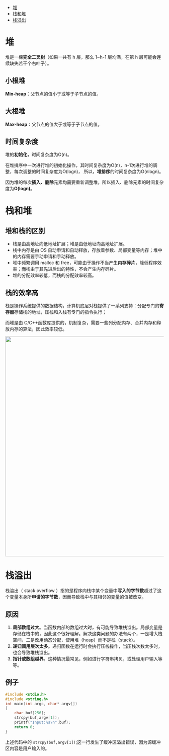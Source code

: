 <!-- GFM-TOC -->
* [堆](#堆)
* [栈和堆](#栈和堆)
* [栈溢出](#栈溢出)

<!-- GFM-TOC -->



# 堆

堆是一棵**完全二叉树**（如果一共有 h 层，那么 1~h-1 层均满，在第 h 层可能会连续缺失若干个右叶子）。

## 小根堆

**Min-heap**：父节点的值小于或等于子节点的值。

## 大根堆

**Max-heap**：父节点的值大于或等于子节点的值。

## 时间复杂度

堆的**初始化**，时间复杂度为O(n)。

在堆排序中一次进行堆的初始化操作，其时间复杂度为O(n)，n-1次进行堆的调整，每次调整的时间复杂度为O(logn)，  所以，**堆排序**的时间复杂度为O(nlogn)。

因为堆的每次**插入、删除**元素均需要重新调整堆，所以插入、删除元素的时间复杂度为**O(logn)**。



# 栈和堆

## 堆和栈的区别

- 栈是由高地址向低地址扩展；堆是由低地址向高地址扩展。
- 栈中内存是由 OS 自动申请和自动释放，存放着参数、局部变量等内存；堆中的内存需要手动申请和手动释放。
- 堆中频繁调用 malloc 和 free，可能由于操作不当产生**内存碎片**，降低程序效率；而栈由于其先进后出的特性，不会产生内存碎片。
- 堆的分配效率较低，而栈的分配效率较高。

## 栈的效率高

栈是操作系统提供的数据结构，计算机底层对栈提供了一系列支持：分配专门的**寄存器**存储栈的地址，压栈和入栈有专门的指令执行；

而堆是由 C/C++函数库提供的，机制复杂，需要一些列分配内存、合并内存和释放内存的算法，因此效率较低。

<img src="E:/0OneDrive/OneDrive/Work/CSNote/0other/0/pics/内存管理.png" width="700px" />





# 栈溢出

栈溢出（ stack overflow ）指的是程序向栈中某个变量中**写入的字节数**超过了这个变量本身所**申请的字节数**，因而导致栈中与其相邻的变量的值被改变。

## 原因

1. **局部数组过大**。当函数内部的数组过大时，有可能导致堆栈溢出。局部变量是存储在栈中的，因此这个很好理解。解决这类问题的办法有两个，一是增大栈空间，二是改用动态分配，使用堆（heap）而不是栈（stack）。
2. **递归调用层次太多**。递归函数在运行时会执行压栈操作，当压栈次数太多时，也会导致堆栈溢出。
3. **指针或数组越界**。这种情况最常见，例如进行字符串拷贝，或处理用户输入等等。

## 例子

```c++
#include <stdio.h>
#include <string.h>
int main(int argc, char* argv[]) 
{
    char buf[256];
    strcpy(buf,argv[1]);
    printf("Input:%s\n",buf);
    return 0;
}
```

上述代码中的 `strcpy(buf,argv[1])`;这一行发生了缓冲区溢出错误，因为源缓冲区内容是用户输入的。






